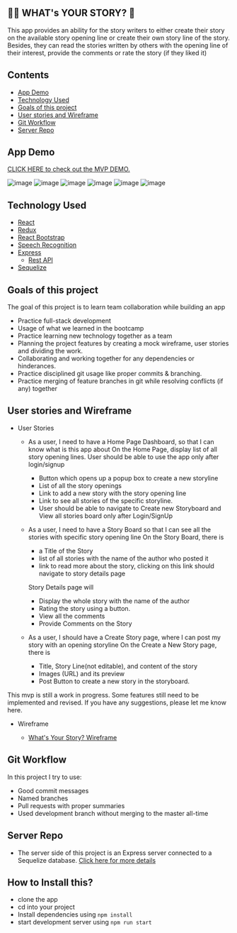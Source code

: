 ## 🙇‍♀️ WHAT's YOUR STORY? 📒

This app provides an ability for the story writers to either create their story on the available story opening line or create their own story line of the story. Besides, they can read the stories written by others with the opening line of their interest, provide the comments or rate the story (if they liked it)

## Contents

- [App Demo](https://github.com/nazneen1022/Hanh-Nazneen-Project-Client#App-Demo)
- [Technology Used](https://github.com/nazneen1022/Hanh-Nazneen-Project-Client#technology-used)
- [Goals of this project](https://github.com/nazneen1022/Hanh-Nazneen-Project-Client#goals-of-this-project)
- [User stories and Wireframe](https://github.com/nazneen1022/Hanh-Nazneen-Project-Client#user-stories-and-wireframe)
- [Git Workflow](https://github.com/nazneen1022/Hanh-Nazneen-Project-Client#git-workflow)
- [Server Repo](https://github.com/nazneen1022/Hanh-Nazneen-Project-server)

## App Demo

[CLICK HERE to check out the MVP DEMO.](https://whatsyourstory.netlify.app/) </br>

![image](https://user-images.githubusercontent.com/63520290/86463737-5cb91480-bd2e-11ea-8609-f3be160b9bca.png)
![image](https://user-images.githubusercontent.com/63520290/86463771-6c385d80-bd2e-11ea-820b-b22ea727de2d.png)
![image](https://user-images.githubusercontent.com/63520290/86484992-d6b1c380-bd57-11ea-8042-6c2e77ffebe7.png)
![image](https://user-images.githubusercontent.com/63520290/86485387-e251ba00-bd58-11ea-8ced-cd5f6ff28f73.png)
![image](https://user-images.githubusercontent.com/63520290/86464155-3778d600-bd2f-11ea-8b55-58e8db25bc74.png)
![image](https://user-images.githubusercontent.com/63520290/86464188-41023e00-bd2f-11ea-84e6-75ffb179546f.png)

## Technology Used

- [React](https://github.com/nazneen1022/Hanh-Nazneen-Project-Client/blob/master/src/App.js)
- [Redux](https://github.com/nazneen1022/Hanh-Nazneen-Project-Client/tree/master/src/store)
- [React Bootstrap](https://react-bootstrap.github.io/getting-started/introduction)
- [Speech Recognition](https://github.com/nazneen1022/Hanh-Nazneen-Project-Client/blob/development/src/pages/CreateStory/index.js)
- [Express](https://github.com/nazneen1022/Hanh-Nazneen-Project-server/blob/master/index.js)
  - [Rest API](https://github.com/nazneen1022/Hanh-Nazneen-Project-server/blob/master/routers/stories.js)
- [Sequelize](https://github.com/nazneen1022/Hanh-Nazneen-Project-server/blob/master/models/storyline.js)

## Goals of this project

The goal of this project is to learn team collaboration while building an app

- Practice full-stack development
- Usage of what we learned in the bootcamp
- Practice learning new technology together as a team
- Planning the project features by creating a mock wireframe, user stories and dividing the work.
- Collaborating and working together for any dependencies or hinderances.
- Practice disciplined git usage like proper commits & branching.
- Practice merging of feature branches in git while resolving conflicts (if any) together

## User stories and Wireframe

- User Stories

  - As a user, I need to have a Home Page Dashboard, so that I can know what is this app about
    On the Home Page, display list of all story opening lines. User should be able to use the app only after login/signup

    - Button which opens up a popup box to create a new storyline
    - List of all the story openings
    - Link to add a new story with the story opening line
    - Link to see all stories of the specific storyline.
    - User should be able to navigate to Create new Storyboard and View all stories board only after Login/SignUp

  - As a user, I need to have a Story Board so that I can see all the stories with specific story opening line
    On the Story Board, there is

    - a Title of the Story
    - list of all stories with the name of the author who posted it
    - link to read more about the story, clicking on this link should navigate to story details page

    Story Details page will

    - Display the whole story with the name of the author
    - Rating the story using a button.
    - View all the comments
    - Provide Comments on the Story

  - As a user, I should have a Create Story page, where I can post my story with an opening storyline
    On the Create a New Story page, there is

    - Title, Story Line(not editable), and content of the story
    - Images (URL) and its preview
    - Post Button to create a new story in the storyboard.

This mvp is still a work in progress. Some features still need to be implemented and revised. If you have any suggestions, please let me know here.

- Wireframe

  - [What's Your Story? Wireframe](https://github.com/nazneen1022/Pick-and-Pocket-Client/blob/development/src/Whats-Your-Story-Wireframe.pdf)

## Git Workflow

In this project I try to use:

- Good commit messages
- Named branches
- Pull requests with proper summaries
- Used development branch without merging to the master all-time

## Server Repo

- The server side of this project is an Express server connected to a Sequelize database. [Click here for more details](https://github.com/nazneen1022/Hanh-Nazneen-Project-server)

## How to Install this?

- clone the app
- cd into your project
- Install dependencies using `npm install`
- start development server using `npm run start`
